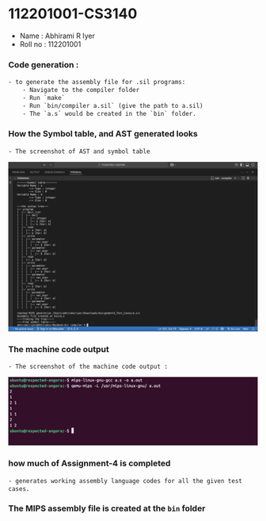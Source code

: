 # 112201001-CS3140

- Name : Abhirami R Iyer
- Roll no : 112201001


### Code generation :

	- to generate the assembly file for .sil programs:
		- Navigate to the compiler folder
		- Run `make`
		- Run `bin/compiler a.sil` (give the path to a.sil)
		- The `a.s` would be created in the `bin` folder.

### How the Symbol table, and AST generated looks

	- The screenshot of AST and symbol table
![alt text](<Screenshot 2025-04-27 at 23.07.41.png>)

### The machine code output

	- The screenshot of the machine code output :
![alt text](<Screenshot 2025-04-27 at 23.04.52.png>)

### how much of Assignment-4 is completed

	- generates working assembly language codes for all the given test cases.

### The MIPS assembly file is created at the `bin` folder